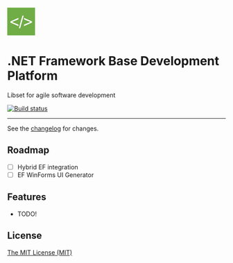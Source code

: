 ![logo](https://raw.githubusercontent.com/ennerperez/platform/master/.editoricon.png)

# .NET Framework Base Development Platform
Libset for agile software development

[![Build status](https://ci.appveyor.com/api/projects/status/jimdf75wtg44hb6h?svg=true)](https://ci.appveyor.com/project/ennerperez/platform)

---------------------------------------

See the [changelog](CHANGELOG.md) for changes.

## Roadmap
- [ ] Hybrid EF integration
- [ ] EF WinForms UI Generator

## Features
- TODO!

## License
[The MIT License (MIT)](LICENSE)